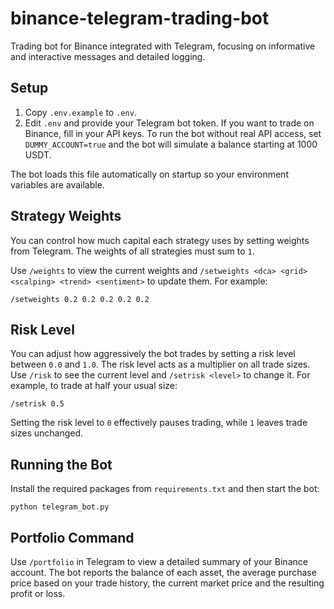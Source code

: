 # binance-telegram-trading-bot
Trading bot for Binance integrated with Telegram, focusing on informative and interactive messages and detailed logging.

## Setup

1. Copy `.env.example` to `.env`.
2. Edit `.env` and provide your Telegram bot token. If you want to trade on
   Binance, fill in your API keys. To run the bot without real API access,
   set `DUMMY_ACCOUNT=true` and the bot will simulate a balance starting at
   1000 USDT.

The bot loads this file automatically on startup so your environment variables are available.

## Strategy Weights

You can control how much capital each strategy uses by setting weights from Telegram. The weights of all strategies must sum to `1`.

Use `/weights` to view the current weights and `/setweights <dca> <grid> <scalping> <trend> <sentiment>` to update them. For example:

```
/setweights 0.2 0.2 0.2 0.2 0.2
```

## Risk Level

You can adjust how aggressively the bot trades by setting a risk level between `0.0` and `1.0`.
The risk level acts as a multiplier on all trade sizes. Use `/risk` to see the
current level and `/setrisk <level>` to change it. For example, to trade at half
your usual size:

```
/setrisk 0.5
```

Setting the risk level to `0` effectively pauses trading, while `1` leaves trade
sizes unchanged.

## Running the Bot

Install the required packages from `requirements.txt` and then start the bot:

```
python telegram_bot.py
```

## Portfolio Command

Use `/portfolio` in Telegram to view a detailed summary of your Binance account.
The bot reports the balance of each asset, the average purchase price based on
your trade history, the current market price and the resulting profit or loss.
